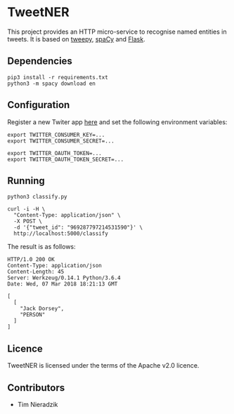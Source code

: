 # TweetNER
This project provides an HTTP micro-service to recognise named entities in tweets. It is based on [tweepy](https://github.com/tweepy/tweepy), [spaCy](https://spacy.io/) and [Flask](http://flask.pocoo.org/).

## Dependencies
```shell
pip3 install -r requirements.txt
python3 -m spacy download en
```

## Configuration
Register a new Twiter app [here](https://apps.twitter.com/app/new) and set the following environment variables:

```shell
export TWITTER_CONSUMER_KEY=...
export TWITTER_CONSUMER_SECRET=...

export TWITTER_OAUTH_TOKEN=...
export TWITTER_OAUTH_TOKEN_SECRET=...
```

## Running
```shell
python3 classify.py

curl -i -H \
  "Content-Type: application/json" \
  -X POST \
  -d '{"tweet_id": "969287797214531590"}' \
  http://localhost:5000/classify
```

The result is as follows:

```http
HTTP/1.0 200 OK
Content-Type: application/json
Content-Length: 45
Server: Werkzeug/0.14.1 Python/3.6.4
Date: Wed, 07 Mar 2018 18:21:13 GMT

[
  [
    "Jack Dorsey", 
    "PERSON"
  ]
]
```

## Licence
TweetNER is licensed under the terms of the Apache v2.0 licence.

## Contributors
* Tim Nieradzik
